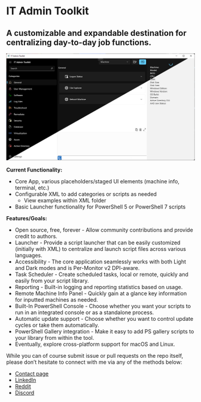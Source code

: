 ﻿# IT Admin Toolkit
## A customizable and expandable destination for centralizing day-to-day job functions.
![Sample Pic](Assets/ITATKWinUIPromo.jpg)

**Current Functionality:**
- Core App, various placeholders/staged UI elements (machine info, terminal, etc.)
- Configurable XML to add categories or scripts as needed
    - View examples within XML folder
- Basic Launcher functionality for PowerShell 5 or PowerShell 7 scripts

**Features/Goals:**
- Open source, free, forever - Allow community contributions and provide credit to authors.
- Launcher - Provide a script launcher that can be easily customized (initially with XML) to centralize and launch script files across various languages.
- Accessibility - The core application seamlessly works with both Light and Dark modes and is Per-Monitor v2 DPI-aware.
- Task Scheduler - Create scheduled tasks, local or remote, quickly and easily from your script library.
- Reporting - Built-in logging and reporting statistics based on usage.
- Remote Machine Info Panel - Quickly gain at a glance key information for inputted machines as needed.
- Built-In PowerShell Console - Choose whether you want your scripts to run in an integrated console or as a standalone process.
- Automatic update support - Choose whether you want to control update cycles or take them automatically.
- PowerShell Gallery integration -  Make it easy to add PS gallery scripts to your library from within the tool.
- Eventually, explore cross-platform support for macOS and Linux.

While you can of course submit issue or pull requests on the repo itself, please don’t hesitate to connect with me via any of the methods below:
- [Contact page](https://www.nkasco.com/contact)
- [LinkedIn](https://www.linkedin.com/in/nkasco/)
- [Reddit](https://www.reddit.com/user/nkasco)
- [Discord](https://discordapp.com/users/BusyGiraffe#8669)